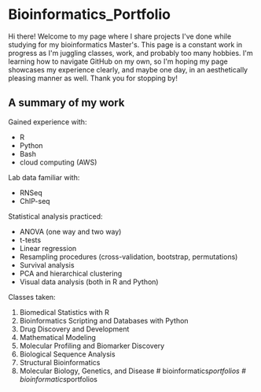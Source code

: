 # Bioinformatics_Portfolio
Hi there! Welcome to my page where I share projects I've done while studying for my bioinformatics Master's. This page is a constant work in progress as I'm juggling classes, work, and probably too many hobbies. 
I'm learning how to navigate GitHub on my own, so I'm hoping my page showcases my experience clearly, and maybe one day, in an aesthetically pleasing manner as well. Thank you for stopping by!

## A summary of my work

Gained experience with:
- R
- Python
- Bash
- cloud computing (AWS)

Lab data familiar with:
- RNSeq
- ChIP-seq

Statistical analysis practiced:
- ANOVA (one way and two way)
- t-tests
- Linear regression
- Resampling procedures (cross-validation, bootstrap, permutations)
- Survival analysis
- PCA and hierarchical clustering
- Visual data analysis (both in R and Python)

Classes taken:
1. Biomedical Statistics with R
2. Bioinformatics Scripting and Databases with Python
3. Drug Discovery and Development
4. Mathematical Modeling
5. Molecular Profiling and Biomarker Discovery
6. Biological Sequence Analysis
7. Structural Bioinformatics
8. Molecular Biology, Genetics, and Disease
#   b i o i n f o r m a t i c s _ p o r t f o l i o s  
 #   b i o i n f o r m a t i c s _ p o r t f o l i o s  
 
